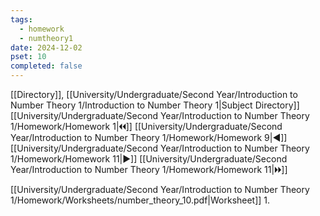 ```yaml
---
tags:
  - homework
  - numtheory1
date: 2024-12-02
pset: 10
completed: false
---
```

[[Directory]], [[University/Undergraduate/Second Year/Introduction to Number Theory 1/Introduction to Number Theory 1|Subject Directory]]
[[University/Undergraduate/Second Year/Introduction to Number Theory 1/Homework/Homework 1|🞀🞀]] [[University/Undergraduate/Second Year/Introduction to Number Theory 1/Homework/Homework 9|◀]] [[University/Undergraduate/Second Year/Introduction to Number Theory 1/Homework/Homework 11|▶]] [[University/Undergraduate/Second Year/Introduction to Number Theory 1/Homework/Homework 11|🞂🞂]]

[[University/Undergraduate/Second Year/Introduction to Number Theory 1/Homework/Worksheets/number_theory_10.pdf|Worksheet]]
1. 
